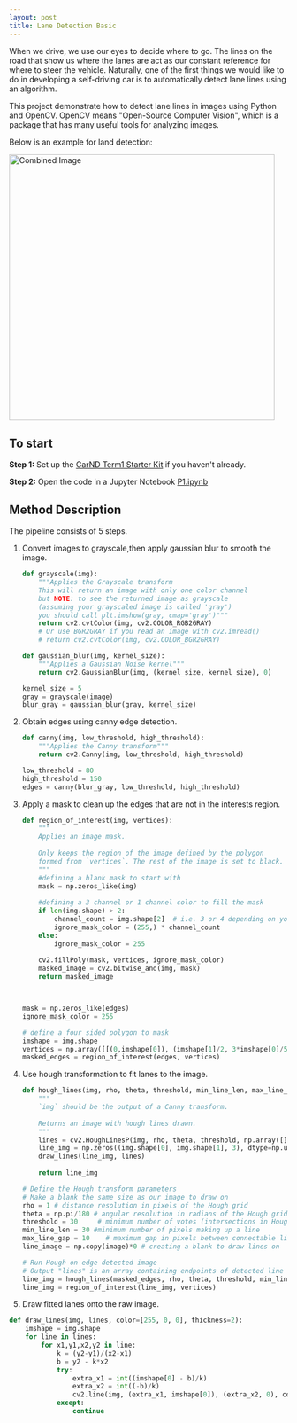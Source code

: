 ```yaml
---
layout: post
title: Lane Detection Basic 
---
```


When we drive, we use our eyes to decide where to go.  The lines on the road that show us where the lanes are act as our constant reference for where to steer the vehicle.  Naturally, one of the first things we would like to do in developing a self-driving car is to automatically detect lane lines using an algorithm.

This project demonstrate how to detect lane lines in images using Python and OpenCV. OpenCV means "Open-Source Computer Vision", which is a package that has many useful tools for analyzing images.  

Below is an example for land detection:

<img src="examples/laneLines_thirdPass.jpg" width="480" alt="Combined Image" />

To start
---
**Step 1:** Set up the [CarND Term1 Starter Kit](https://classroom.udacity.com/nanodegrees/nd013/parts/fbf77062-5703-404e-b60c-95b78b2f3f9e/modules/83ec35ee-1e02-48a5-bdb7-d244bd47c2dc/lessons/8c82408b-a217-4d09-b81d-1bda4c6380ef/concepts/4f1870e0-3849-43e4-b670-12e6f2d4b7a7) if you haven't already.

**Step 2:** Open the code in a Jupyter Notebook [P1.ipynb](https://github.com/jiajuns/LaneDetectionBasic/blob/master/P1.ipynb)


Method Description
---
The pipeline consists of 5 steps.

1. Convert images to grayscale,then apply gaussian blur to smooth the image.

    ```python
    def grayscale(img):
        """Applies the Grayscale transform
        This will return an image with only one color channel
        but NOTE: to see the returned image as grayscale
        (assuming your grayscaled image is called 'gray')
        you should call plt.imshow(gray, cmap='gray')"""
        return cv2.cvtColor(img, cv2.COLOR_RGB2GRAY)
        # Or use BGR2GRAY if you read an image with cv2.imread()
        # return cv2.cvtColor(img, cv2.COLOR_BGR2GRAY)

    def gaussian_blur(img, kernel_size):
        """Applies a Gaussian Noise kernel"""
        return cv2.GaussianBlur(img, (kernel_size, kernel_size), 0)

    kernel_size = 5
    gray = grayscale(image)
    blur_gray = gaussian_blur(gray, kernel_size)
    ```

2. Obtain edges using canny edge detection.

    ```python
    def canny(img, low_threshold, high_threshold):
        """Applies the Canny transform"""
        return cv2.Canny(img, low_threshold, high_threshold)

    low_threshold = 80
    high_threshold = 150
    edges = canny(blur_gray, low_threshold, high_threshold)
    ```

3. Apply a mask to clean up the edges that are not in the interests region.

    ```python
    def region_of_interest(img, vertices):
        """
        Applies an image mask.
        
        Only keeps the region of the image defined by the polygon
        formed from `vertices`. The rest of the image is set to black.
        """
        #defining a blank mask to start with
        mask = np.zeros_like(img)   
        
        #defining a 3 channel or 1 channel color to fill the mask
        if len(img.shape) > 2:
            channel_count = img.shape[2]  # i.e. 3 or 4 depending on your image
            ignore_mask_color = (255,) * channel_count
        else:
            ignore_mask_color = 255
            
        cv2.fillPoly(mask, vertices, ignore_mask_color)
        masked_image = cv2.bitwise_and(img, mask)
        return masked_image



    mask = np.zeros_like(edges)   
    ignore_mask_color = 255   

    # define a four sided polygon to mask
    imshape = img.shape
    vertices = np.array([[(0,imshape[0]), (imshape[1]/2, 3*imshape[0]/5), (imshape[1]/2, 3*imshape[0]/5), (imshape[1],imshape[0])]], dtype=np.int32)
    masked_edges = region_of_interest(edges, vertices)
    ```

4. Use hough transformation to fit lanes to the image.

    ```python
    def hough_lines(img, rho, theta, threshold, min_line_len, max_line_gap):
        """
        `img` should be the output of a Canny transform.
            
        Returns an image with hough lines drawn.
        """
        lines = cv2.HoughLinesP(img, rho, theta, threshold, np.array([]), minLineLength=min_line_len, maxLineGap=max_line_gap)
        line_img = np.zeros((img.shape[0], img.shape[1], 3), dtype=np.uint8)
        draw_lines(line_img, lines)
        
        return line_img

    # Define the Hough transform parameters
    # Make a blank the same size as our image to draw on
    rho = 1 # distance resolution in pixels of the Hough grid
    theta = np.pi/180 # angular resolution in radians of the Hough grid
    threshold = 30     # minimum number of votes (intersections in Hough grid cell)
    min_line_len = 30 #minimum number of pixels making up a line
    max_line_gap = 10    # maximum gap in pixels between connectable line segments
    line_image = np.copy(image)*0 # creating a blank to draw lines on

    # Run Hough on edge detected image
    # Output "lines" is an array containing endpoints of detected line segments
    line_img = hough_lines(masked_edges, rho, theta, threshold, min_line_len, max_line_gap)
    line_img = region_of_interest(line_img, vertices)
    ```

5. Draw fitted lanes onto the raw image.
```python
def draw_lines(img, lines, color=[255, 0, 0], thickness=2):
    imshape = img.shape
    for line in lines:
        for x1,y1,x2,y2 in line:
            k = (y2-y1)/(x2-x1)
            b = y2 - k*x2
            try:
                extra_x1 = int((imshape[0] - b)/k)
                extra_x2 = int((-b)/k)
                cv2.line(img, (extra_x1, imshape[0]), (extra_x2, 0), color, thickness)
            except:
                continue
```
